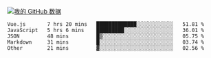 [![我的 GitHub 数据](https://github-readme-stats.vercel.app/api?username=unbrain&?theme=dark)]()

<!--START_SECTION:waka-->
```text
Vue.js       7 hrs 20 mins   █████████████░░░░░░░░░░░░   51.81 % 
JavaScript   5 hrs 6 mins    █████████░░░░░░░░░░░░░░░░   36.01 % 
JSON         48 mins         █▒░░░░░░░░░░░░░░░░░░░░░░░   05.75 % 
Markdown     31 mins         █░░░░░░░░░░░░░░░░░░░░░░░░   03.74 % 
Other        21 mins         ▓░░░░░░░░░░░░░░░░░░░░░░░░   02.56 % 
```
<!--END_SECTION:waka-->

